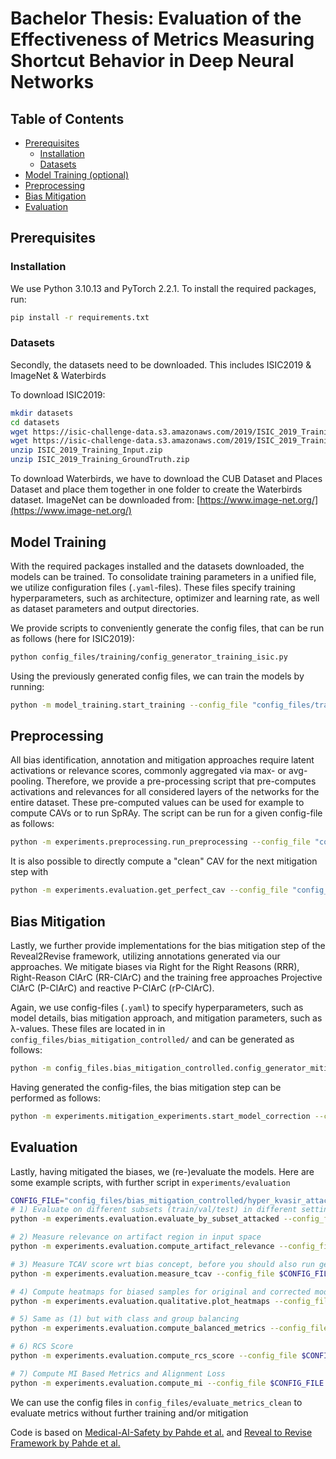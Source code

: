 # Bachelor Thesis: Evaluation of the Effectiveness of Metrics Measuring Shortcut Behavior in Deep Neural Networks
## Table of Contents

- [Prerequisites](#prerequisites)
  - [Installation](#installation)
  - [Datasets](#datasets)
- [Model Training (optional)](#model-training-optional)
- [Preprocessing](#preprocessing)
- [Bias Mitigation](#bias-mitigation)
- [Evaluation](#evaluation)

## Prerequisites
### Installation

We use Python 3.10.13 and PyTorch 2.2.1. To install the required packages, run:

```bash 
pip install -r requirements.txt
```

### Datasets
Secondly, the datasets need to be downloaded. This includes ISIC2019 & ImageNet & Waterbirds

To download ISIC2019:
```bash
mkdir datasets
cd datasets
wget https://isic-challenge-data.s3.amazonaws.com/2019/ISIC_2019_Training_Input.zip
wget https://isic-challenge-data.s3.amazonaws.com/2019/ISIC_2019_Training_GroundTruth.zip
unzip ISIC_2019_Training_Input.zip
unzip ISIC_2019_Training_GroundTruth.zip
```

To download Waterbirds, we have to download the CUB Dataset and Places Dataset and place them together in one folder to create the Waterbirds dataset. 
ImageNet can be downloaded from: [https://www.image-net.org/](https://www.image-net.org/)

## Model Training

With the required packages installed and the datasets downloaded, the models can be trained. To consolidate training parameters in a unified file, we utilize configuration files (`.yaml`-files). These files specify training hyperparameters, such as architecture, optimizer and learning rate, as well as dataset parameters and output directories. 

We provide scripts to conveniently generate the config files, that can be run as follows (here for ISIC2019):

```bash 
python config_files/training/config_generator_training_isic.py
```

Using the previously generated config files, we can train the models by running:

```bash
python -m model_training.start_training --config_file "config_files/training/isic/your_config_file.yaml"
```


## Preprocessing

All bias identification, annotation and mitigation approaches require latent activations or relevance scores, commonly aggregated via max- or avg-pooling. Therefore, we provide a pre-processing script that pre-computes activations and relevances for all considered layers of the networks for the entire dataset. These pre-computed values can be used for example to compute CAVs or to run SpRAy. The script can be run for a given config-file as follows:

 ```bash
python -m experiments.preprocessing.run_preprocessing --config_file "config_files/your_config_file.yaml"
```

It is also possible to directly compute a "clean" CAV for the next mitigation step with 

 ```bash
python -m experiments.evaluation.get_perfect_cav --config_file "config_files/your_config_file.yaml"
```


## Bias Mitigation
Lastly, we further provide implementations for the bias mitigation step of the Reveal2Revise framework, utilizing annotations generated via our approaches.
We mitigate biases via Right for the Right Reasons (RRR), Right-Reason ClArC (RR-ClArC) and the training free approaches Projective ClArC (P-ClArC) and reactive P-ClArC (rP-ClArC).

Again, we use config-files (`.yaml`) to specify hyperparameters, such as model details, bias mitigation approach, and mitigation parameters, such as &lambda;-values.
These files are located in in `config_files/bias_mitigation_controlled/` and can be generated as follows:

```bash
python -m config_files.bias_mitigation_controlled.config_generator_mitigation_hyper_kvasir_attacked"
```

Having generated the config-files, the bias mitigation step can be performed as follows:

```bash
python -m experiments.mitigation_experiments.start_model_correction --config_file "config_files/bias_mitigation_controlled/hyper_kvasir_attacked/your_config_file.yaml"
```

## Evaluation
Lastly, having mitigated the biases, we (re-)evaluate the models. Here are some example scripts, with further script in ``experiments/evaluation``

```bash
CONFIG_FILE="config_files/bias_mitigation_controlled/hyper_kvasir_attacked/your_config_file.yaml"
# 1) Evaluate on different subsets (train/val/test) in different settings (clean/attacked) and calculate performance metrics, per-class metrics and per-group metrics
python -m experiments.evaluation.evaluate_by_subset_attacked --config_file $CONFIG_FILE

# 2) Measure relevance on artifact region in input space
python -m experiments.evaluation.compute_artifact_relevance --config_file $CONFIG_FILE

# 3) Measure TCAV score wrt bias concept, before you should also run get_perfect_cav to get a clean CAV 
python -m experiments.evaluation.measure_tcav --config_file $CONFIG_FILE

# 4) Compute heatmaps for biased samples for original and corrected models
python -m experiments.evaluation.qualitative.plot_heatmaps --config_file $CONFIG_FILE

# 5) Same as (1) but with class and group balancing
python -m experiments.evaluation.compute_balanced_metrics --config_file $CONFIG_FILE

# 6) RCS Score
python -m experiments.evaluation.compute_rcs_score --config_file $CONFIG_FILE

# 7) Compute MI Based Metrics and Alignment Loss
python -m experiments.evaluation.compute_mi --config_file $CONFIG_FILE
```

We can use the config files in ``config_files/evaluate_metrics_clean`` to evaluate metrics without further training and/or mitigation



Code is based on [Medical-AI-Safety by Pahde et al.](https://github.com/frederikpahde/medical-ai-safety/) and [Reveal to Revise Framework by Pahde et al.](https://github.com/maxdreyer/Reveal2Revise)
